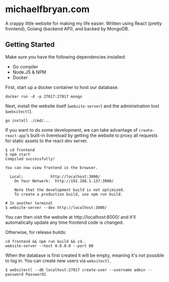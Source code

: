 # michaelfbryan.com

A crappy little website for making my life easier. Written using React (pretty
frontend), Golang (backend API), and backed by MongoDB.

## Getting Started

Make sure you have the following dependencies installed:

- Go compiler
- Node.JS & NPM
- Docker

First, start up a docker container to host our database.

```console
docker run -d -p 27017:27017 mongo
```

Next, install the website itself (`website-server`) and the administration tool
(`websitectl`).

```console
go install ./cmd/...
```

If you want to do some development, we can take advantage of
`create-react-app`'s built-in livereload by getting the website to proxy all
requests for static assets to the react dev server.

```console
$ cd frontend
$ npm start
Compiled successfully!

You can now view frontend in the browser.

  Local:            http://localhost:3000/
    On Your Network:  http://192.168.1.137:3000/

    Note that the development build is not optimized.
    To create a production build, use npm run build.

# In another terminal
$ website-server --dev http://localhost:3000/
```

You can then visit the website at http://localhost:8000/ and it'll automatically
update any time frontend code is changed.

Otherwise, for release builds:

```console
cd frontend && npm run build && cd..
website-server --host 0.0.0.0 --port 80
```

When the database is first created it will be empty, meaning it's not possible
to log in. You can create new users via `websitectl`.

```console
$ websitectl --db localhost:27017 create-user --username admin --password Password1
```
